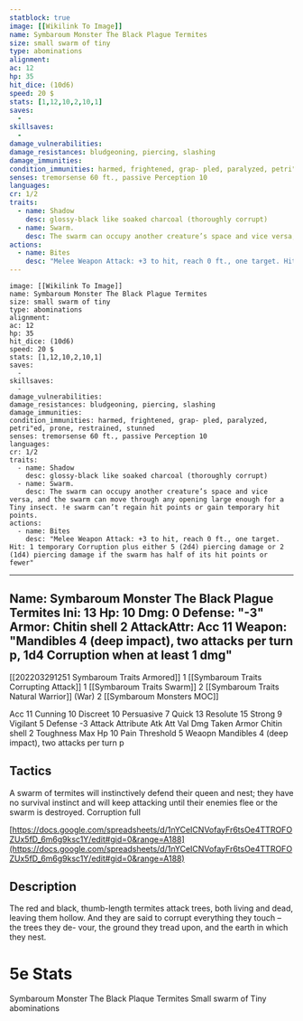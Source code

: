 ```yaml
---
statblock: true
image: [[Wikilink To Image]]
name: Symbaroum Monster The Black Plague Termites
size: small swarm of tiny
type: abominations
alignment: 
ac: 12
hp: 35 
hit_dice: (10d6)
speed: 20 $
stats: [1,12,10,2,10,1]
saves:
  -
skillsaves:
  -
damage_vulnerabilities: 
damage_resistances: bludgeoning, piercing, slashing
damage_immunities: 
condition_immunities: harmed, frightened, grap- pled, paralyzed, petri"ed, prone, restrained, stunned
senses: tremorsense 60 ft., passive Perception 10
languages: 
cr: 1/2
traits:
  - name: Shadow
    desc: glossy-black like soaked charcoal (thoroughly corrupt)
  - name: Swarm.
    desc: The swarm can occupy another creature’s space and vice versa, and the swarm can move through any opening large enough for a Tiny insect. !e swarm can’t regain hit points or gain temporary hit points.
actions:
  - name: Bites
    desc: "Melee Weapon Attack: +3 to hit, reach 0 ft., one target. Hit: 1 temporary Corruption plus either 5 (2d4) piercing damage or 2 (1d4) piercing damage if the swarm has half of its hit points or fewer"
---
```

```statblock
image: [[Wikilink To Image]]
name: Symbaroum Monster The Black Plague Termites
size: small swarm of tiny
type: abominations
alignment: 
ac: 12
hp: 35 
hit_dice: (10d6)
speed: 20 $
stats: [1,12,10,2,10,1]
saves:
  -
skillsaves:
  -
damage_vulnerabilities: 
damage_resistances: bludgeoning, piercing, slashing
damage_immunities: 
condition_immunities: harmed, frightened, grap- pled, paralyzed, petri"ed, prone, restrained, stunned
senses: tremorsense 60 ft., passive Perception 10
languages: 
cr: 1/2
traits:
  - name: Shadow
    desc: glossy-black like soaked charcoal (thoroughly corrupt)
  - name: Swarm.
    desc: The swarm can occupy another creature’s space and vice versa, and the swarm can move through any opening large enough for a Tiny insect. !e swarm can’t regain hit points or gain temporary hit points.
actions:
  - name: Bites
    desc: "Melee Weapon Attack: +3 to hit, reach 0 ft., one target. Hit: 1 temporary Corruption plus either 5 (2d4) piercing damage or 2 (1d4) piercing damage if the swarm has half of its hit points or fewer"
```
---
Name: Symbaroum Monster The Black Plague Termites
Ini: 13
Hp: 10
Dmg: 0
Defense: "-3"
Armor: Chitin shell 2
AttackAttr: Acc 11
Weapon: "Mandibles 4 (deep impact), two attacks per turn p, 1d4 Corruption when at least 1 dmg"
---

[[202203291251 Symbaroum Traits Armored]] 1
[[Symbaroum Traits Corrupting Attack]] 1
[[Symbaroum Traits Swarm]] 2
[[Symbaroum Traits Natural Warrior]] (War) 2
[[Symbaroum Monsters MOC]]

Acc 11
Cunning 10
Discreet 10
Persuasive 7
Quick 13
Resolute 15
Strong 9
Vigilant 5
Defense -3
Attack Attribute
Atk Att Val
Dmg Taken
Armor Chitin shell 2
Toughness Max Hp 10
Pain Threshold 5
Weaopn Mandibles 4 (deep impact), two attacks per turn p

## Tactics 
A swarm of termites will instinctively defend their queen and nest; they have no survival instinct and will keep attacking until their enemies flee or the swarm is destroyed.
Corruption full

[https://docs.google.com/spreadsheets/d/1nYCeICNVofayFr6tsOe4TTROFOZUx5fD_6m6g9ksc1Y/edit#gid=0&range=A188](https://docs.google.com/spreadsheets/d/1nYCeICNVofayFr6tsOe4TTROFOZUx5fD_6m6g9ksc1Y/edit#gid=0&range=A188)



## Description
The red and black, thumb-length termites attack trees, both living and dead, leaving them hollow. And they are said to corrupt everything they touch – the trees they de- vour, the ground they tread upon, and the earth in which they nest.

# 5e Stats
Symbaroum Monster The Black Plaque Termites
Small swarm of Tiny abominations
